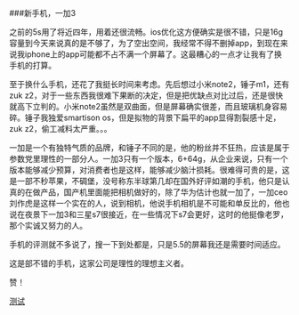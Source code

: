 ###新手机，一加3

之前的5s用了将近四年，用着还很流畅。ios优化这方便确实是很不错，只是16g容量到今天来说真的是不够了，为了空出空间，我经常不得不删掉app，到现在来说我iphone上的app可能都不占不满一个屏幕了。这最糟心的一点才让我有了换手机的打算。

至于换什么手机，还花了我挺长时间来考虑。先后想过小米note2，锤子m1，还有zuk z2，对于一些东西我很难下果断的决定，但是把优缺点对比过后，还是很快就高下立判的。小米note2虽然是双曲面，但是屏幕确实很差，而且玻璃机身容易碎。锤子我独爱smartison os，但是拟物的背景下扁平的app显得割裂感十足，zuk z2，偷工减料太严重。。。

一加是一个有独特气质的品牌，和锤子不同的是，他的粉丝并不狂热，应该是属于参数党里理性的一部分人。一加3只有一个版本，6+64g，从企业来说，只有一个版本能够减少预算，对消费者也是这样，能够减少脑汁损耗。很难得可贵的是，这是一部不秒苹果，不碉堡，没号称东半球第几却在国外好评如潮的手机，他只是认真的在做产品，国产机里面能把相机做好的，除了华为估计也就一加了，一加ceo刘作虎是这样一个实在的人，说到相机，他说手机相机是不可能和单反比的，他也说在夜景下一加3和三星s7很接近，在一些情况下s7会更好，这时的他挺像老罗，那个实诚又努力的人。

手机的评测就不多说了，搜一下到处都是，只是5.5的屏幕我还是需要时间适应。

这是部不错的手机，这家公司是理性的理想主义者。

赞！

[测试](ssr://aGstNS54dC5saWFuamlhbmcubW9lOjIyNDE0OmF1dGhfc2hhMV92NDpyYzQtbWQ1OnRsczEuMl90aWNrZXRfYXV0aDpRVWRwVDB0TC8_b2Jmc3BhcmFtPSZyZW1hcmtzPTZhYVo1cml2Ym1WMGRtbG5ZWFJ2Y2c9PQ==|ssr://ZXUtMS54dC5saWFuamlhbmcubW9lOjIyNDE0OmF1dGhfc2hhMV92NDpyYzQtbWQ1OnRsczEuMl90aWNrZXRfYXV0aDpRVWRwVDB0TC8_b2Jmc3BhcmFtPSZyZW1hcmtzPTVyT1Y1WnU5VDFaSQ==|ssr://ZXUtMi54dC5saWFuamlhbmcubW9lOjIyNDE0OmF1dGhfc2hhMV92NDpyYzQtbWQ1OnRsczEuMl90aWNrZXRfYXV0aDpRVWRwVDB0TC8_b2Jmc3BhcmFtPSZyZW1hcmtzPTU3Mlg2YW1zNWJDODVMcWE3N3lJNXBlZ1JFMURRZS04aVE9PQ==|ssr://ZXUtMy54dC5saWFuamlhbmcubW9lOjIyNDE0OmF1dGhfc2hhMV92NDpyYzQtbWQ1OnRsczEuMl90aWNrZXRfYXV0aDpRVWRwVDB0TC8_b2Jmc3BhcmFtPSZyZW1hcmtzPTVZeUk1NG1aNVlpcA==|ssr://aGstMi54dC5saWFuamlhbmcubW9lOjIyNDE0OmF1dGhfc2hhMV92NDpyYzQtbWQ1OnRsczEuMl90aWNrZXRfYXV0aDpRVWRwVDB0TC8_b2Jmc3BhcmFtPSZyZW1hcmtzPTZhYVo1cml2VTNWdWJubFdhWE5wYjI0PQ==|ssr://aGstMy54dC5saWFuamlhbmcubW9lOjIyNDE0OmF1dGhfc2hhMV92NDpyYzQtbWQ1OnRsczEuMl90aWNrZXRfYXV0aDpRVWRwVDB0TC8_b2Jmc3BhcmFtPSZyZW1hcmtzPTZhYVo1cml2VEdWaGMyVlhaV0k9|ssr://aGstNi54dC5saWFuamlhbmcubW9lOjIyNDE0OmF1dGhfc2hhMV92NDpyYzQtbWQ1OnRsczEuMl90aWNrZXRfYXV0aDpRVWRwVDB0TC8_b2Jmc3BhcmFtPSZyZW1hcmtzPTZMYUs1WTJYVms1UVZBPT0=|ssr://anAtMy54dC5saWFuamlhbmcubW9lOjIyNDE0OmF1dGhfc2hhMV92NDpyYzQtbWQ1OnRsczEuMl90aWNrZXRfYXV0aDpRVWRwVDB0TC8_b2Jmc3BhcmFtPSZyZW1hcmtzPTVxaXg2SXF4NTUtejU0dXA=|ssr://anAtNC54dC5saWFuamlhbmcubW9lOjIyNDE0OmF1dGhfc2hhMV92NDpyYzQtbWQ1OnRsczEuMl90aWNrZXRfYXV0aDpRVWRwVDB0TC8_b2Jmc3BhcmFtPSZyZW1hcmtzPTVwZWw1cHlzU1VsSzc3eUlNa2xRNzd5Sg==|ssr://anAtNy54dC5saWFuamlhbmcubW9lOjIyNDE0OmF1dGhfc2hhMV92NDpyYzQtbWQ1OnRsczEuMl90aWNrZXRfYXV0aDpRVWRwVDB0TC8_b2Jmc3BhcmFtPSZyZW1hcmtzPTVwZWw1cHlzZG5Wc2RIST0=|ssr://anAtOC54dC5saWFuamlhbmcubW9lOjIyNDE0OmF1dGhfc2hhMV92NDpyYzQtbWQ1OnRsczEuMl90aWNrZXRfYXV0aDpRVWRwVDB0TC8_b2Jmc3BhcmFtPSZyZW1hcmtzPTVwZWw1cHlzWTI5dWIyaGg=|ssr://a3ItMS54dC5saWFuamlhbmcubW9lOjIyNDE0OmF1dGhfc2hhMV92NDpyYzQtbWQ1OnRsczEuMl90aWNrZXRfYXV0aDpRVWRwVDB0TC8_b2Jmc3BhcmFtPSZyZW1hcmtzPTZaLXA1WnU5VTBzPQ==|ssr://cnUtMS54dC5saWFuamlhbmcubW9lOjIyNDE0OmF1dGhfc2hhMV92NDpyYzQtbWQ1OnRsczEuMl90aWNrZXRfYXV0aDpRVWRwVDB0TC8_b2Jmc3BhcmFtPSZyZW1hcmtzPTVMLUU1NzJYNXBhdlVsUWdNZVdQdHc9PQ==|ssr://cnUtMi54dC5saWFuamlhbmcubW9lOjIyNDE0OmF1dGhfc2hhMV92NDpyYzQtbWQ1OnRsczEuMl90aWNrZXRfYXV0aDpRVWRwVDB0TC8_b2Jmc3BhcmFtPSZyZW1hcmtzPTVMLUU1NzJYNXBhdlVsUWdNdVdQdHc9PQ==|ssr://cnUtMy54dC5saWFuamlhbmcubW9lOjIyNDE0OmF1dGhfc2hhMV92NDpyYzQtbWQ1OnRsczEuMl90aWNrZXRfYXV0aDpRVWRwVDB0TC8_b2Jmc3BhcmFtPSZyZW1hcmtzPTVMLUU1NzJYNXBhdjZJNnI1cGF2NTZlUg==|ssr://c2ctMS54dC5saWFuamlhbmcubW9lOjIyNDE0OmF1dGhfc2hhMV92NDpyYzQtbWQ1OnRsczEuMl90aWNrZXRfYXV0aDpRVWRwVDB0TC8_b2Jmc3BhcmFtPSZyZW1hcmtzPTVwYXc1WXFnNVoyaFkyOXViMmho|ssr://c2ctMy54dC5saWFuamlhbmcubW9lOjIyNDE0OmF1dGhfc2hhMV92NDpyYzQtbWQ1OnRsczEuMl90aWNrZXRfYXV0aDpRVWRwVDB0TC8_b2Jmc3BhcmFtPSZyZW1hcmtzPTVyT1Y1WVd3NVlXTDU2YVBiR2x1YjJSbA==|ssr://c2ctNS54dC5saWFuamlhbmcubW9lOjIyNDE0OmF1dGhfc2hhMV92NDpyYzQtbWQ1OnRsczEuMl90aWNrZXRfYXV0aDpRVWRwVDB0TC8_b2Jmc3BhcmFtPSZyZW1hcmtzPTVyNno1YVNuNVlpcDVMcWFaR1ZrYVhObGNuWmw=|ssr://dHctMS54dC5saWFuamlhbmcubW9lOjIyNDE0OmF1dGhfc2hhMV92NDpyYzQtbWQ1OnRsczEuMl90aWNrZXRfYXV0aDpRVWRwVDB0TC8_b2Jmc3BhcmFtPSZyZW1hcmtzPTVZLXc1cm0tU0VsT1JWUWdNZVdQdHc9PQ==|ssr://dHctMi54dC5saWFuamlhbmcubW9lOjIyNDE0OmF1dGhfc2hhMV92NDpyYzQtbWQ1OnRsczEuMl90aWNrZXRfYXV0aDpRVWRwVDB0TC8_b2Jmc3BhcmFtPSZyZW1hcmtzPTVZLXc1cm0tU0VsT1JWUWdNdVdQdHc9PQ==|ssr://dHctNC54dC5saWFuamlhbmcubW9lOjIyNDE0OmF1dGhfc2hhMV92NDpyYzQtbWQ1OnRsczEuMl90aWNrZXRfYXV0aDpRVWRwVDB0TC8_b2Jmc3BhcmFtPSZyZW1hcmtzPTVZLXc1cm0tU0VsT1JWUWdNLVdQdHc9PQ==|ssr://dXMtMS54dC5saWFuamlhbmcubW9lOjIyNDE0OmF1dGhfc2hhMV92NDpyYzQtbWQ1OnRsczEuMl90aWNrZXRfYXV0aDpRVWRwVDB0TC8_b2Jmc3BhcmFtPSZyZW1hcmtzPTU3Nk81WnU5VVU0PQ==|ssr://dXMtMy54dC5saWFuamlhbmcubW9lOjIyNDE0OmF1dGhfc2hhMV92NDpyYzQtbWQ1OnRsczEuMl90aWNrZXRfYXV0aDpRVWRwVDB0TC8_b2Jmc3BhcmFtPSZyZW1hcmtzPTU3Nk81WnU5UkdsbmFYUmhiRTlqWldGdQ==|ssr://dXMtNC54dC5saWFuamlhbmcubW9lOjIyNDE0OmF1dGhfc2hhMV92NDpyYzQtbWQ1OnRsczEuMl90aWNrZXRfYXV0aDpRVWRwVDB0TC8_b2Jmc3BhcmFtPSZyZW1hcmtzPTU3Nk81WnU5UXpNPQ==|ssr://Y24tMS54dC5saWFuamlhbmcubW9lOjIyNDE0OmF1dGhfc2hhMV92NDpyYzQtbWQ1OnRsczEuMl90aWNrZXRfYXV0aDpRVWRwVDB0TC8_b2Jmc3BhcmFtPSZyZW1hcmtzPTVadTk1WWFGNUxpdDZMMnNNUT09|ssr://Y24tMy54dC5saWFuamlhbmcubW9lOjIyNDE0OmF1dGhfc2hhMV92NDpyYzQtbWQ1OnRsczEuMl90aWNrZXRfYXV0aDpRVWRwVDB0TC8_b2Jmc3BhcmFtPSZyZW1hcmtzPTVadTk1WWFGNUxpdDZMMnNNdz09|ssr://anAtMS54dC5saWFuamlhbmcubW9lOjIyNDE0OmF1dGhfc2hhMV92NDpyYzQtbWQ1OnRsczEuMl90aWNrZXRfYXV0aDpRVWRwVDB0TC8_b2Jmc3BhcmFtPSZyZW1hcmtzPTVwZWw1cHlzNXFpeDZJcXhLREpKVUNrPQ==|ssr://ZXUtNC54dC5saWFuamlhbmcubW9lOjIyNDE0OmF1dGhfc2hhMV92NDpyYzQtbWQ1OnRsczEuMl90aWNrZXRfYXV0aDpRVWRwVDB0TC8_b2Jmc3BhcmFtPSZyZW1hcmtzPTVyT1Y1WVd3NVlXTDU2YVBSR2xuYVhSaGJFOWpaV0Z1|ssr://dXMtMi54dC5saWFuamlhbmcubW9lOjIyNDE0OmF1dGhfc2hhMV92NDpyYzQtbWQ1OnRsczEuMl90aWNrZXRfYXV0aDpRVWRwVDB0TC8_b2Jmc3BhcmFtPSZyZW1hcmtzPTU3Nk81WnU5Y0hONVkyaDY=|ssr://aGstMS54dC5saWFuamlhbmcubW9lOjIyNDE0OmF1dGhfc2hhMV92NDpyYzQtbWQ1OnRsczEuMl90aWNrZXRfYXV0aDpRVWRwVDB0TC8_b2Jmc3BhcmFtPSZyZW1hcmtzPTZJLXk1YjZMNWE2LTVhU241YmltNWE2OTU1dTA2TC1l|ssr://Y24tMi54dC5saWFuamlhbmcubW9lOjIyNDE0OmF1dGhfc2hhMV92NDpyYzQtbWQ1OnRsczEuMl90aWNrZXRfYXV0aDpRVWRwVDB0TC8_b2Jmc3BhcmFtPSZyZW1hcmtzPTVadTk1WWFGNUxpdDZMMnNNZz09|ssr://aGstNy54dC5saWFuamlhbmcubW9lOjIyNDE0OmF1dGhfc2hhMV92NDpyYzQtbWQ1OnRsczEuMl90aWNrZXRfYXV0aDpRVWRwVDB0TC8_b2Jmc3BhcmFtPSZyZW1hcmtzPTZhYVo1cml2UTA0eQ==|ssr://aGstOC54dC5saWFuamlhbmcubW9lOjIyNDE0OmF1dGhfc2hhMV92NDpyYzQtbWQ1OnRsczEuMl90aWNrZXRfYXV0aDpRVWRwVDB0TC8_b2Jmc3BhcmFtPSZyZW1hcmtzPTZhYVo1cml2Ym1WMGRtbG5ZWFJ2Y2lBeTVZLTM=|ssr://c2ctMi54dC5saWFuamlhbmcubW9lOjIyNDE0OmF1dGhfc2hhMV92NDpyYzQtbWQ1OnRsczEuMl90aWNrZXRfYXV0aDpRVWRwVDB0TC8_b2Jmc3BhcmFtPSZyZW1hcmtzPTVwYXc1WXFnNVoyaGNHTmpkLS04aU9tZG5rNU5SZS04aVE9PQ==|ssr://a3ItMy54dC5saWFuamlhbmcubW9lOjIyNDE0OmF1dGhfc2hhMV92NDpyYzQtbWQ1OnRsczEuMl90aWNrZXRfYXV0aDpRVWRwVDB0TC8_b2Jmc3BhcmFtPSZyZW1hcmtzPTZaLXA1WnU5UzFRZ011V1B0dz09|ssr://anAtMi54dC5saWFuamlhbmcubW9lOjIyNDE0OmF1dGhfc2hhMV92NDpyYzQtbWQ1OnRsczEuMl90aWNrZXRfYXV0aDpRVWRwVDB0TC8_b2Jmc3BhcmFtPSZyZW1hcmtzPTVwZWw1cHlzU1VSRFJnPT0=|ssr://ZXUtNS54dC5saWFuamlhbmcubW9lOjIyNDE0OmF1dGhfc2hhMV92NDpyYzQtbWQ1OnRsczEuMl90aWNrZXRfYXV0aDpRVWRwVDB0TC8_b2Jmc3BhcmFtPSZyZW1hcmtzPTVMaTU2YnFtNzd5STZJR1U2WUNhTC1lVXRlU19vZWVidE9pX251LThqT2lCbE9tQW11V1ByLWVPcWVhc3AtYWNqZVM2aHUtOGlRPT0=|ssr://Y24tNC54dC5saWFuamlhbmcubW9lOjIyNDE0OmF1dGhfc2hhMV92NDpyYzQtbWQ1OnRsczEuMl90aWNrZXRfYXV0aDpRVWRwVDB0TC8_b2Jmc3BhcmFtPSZyZW1hcmtzPTVadTk1WWFGNUxpdDZMMnNOQT09|ssr://Y24tNS54dC5saWFuamlhbmcubW9lOjIyNDE0OmF1dGhfc2hhMV92NDpyYzQtbWQ1OnRsczEuMl90aWNrZXRfYXV0aDpRVWRwVDB0TC8_b2Jmc3BhcmFtPSZyZW1hcmtzPTVadTk1WWFGNUxpdDZMMnNOUT09|ssr://Y24tNy54dC5saWFuamlhbmcubW9lOjIyNDE0OmF1dGhfc2hhMV92NDpyYzQtbWQ1OnRsczEuMl90aWNrZXRfYXV0aDpRVWRwVDB0TC8_b2Jmc3BhcmFtPSZyZW1hcmtzPTVadTk1WWFGNUxpdDZMMnNOdz09|ssr://Y24tOC54dC5saWFuamlhbmcubW9lOjIyNDE0OmF1dGhfc2hhMV92NDpyYzQtbWQ1OnRsczEuMl90aWNrZXRfYXV0aDpRVWRwVDB0TC8_b2Jmc3BhcmFtPSZyZW1hcmtzPTVadTk1WWFGNUxpdDZMMnNPQT09|ssr://aGstNC54dC5saWFuamlhbmcubW9lOjIyNDE0OmF1dGhfc2hhMV92NDpyYzQtbWQ1OnRsczEuMl90aWNrZXRfYXV0aDpRVWRwVDB0TC8_b2Jmc3BhcmFtPSZyZW1hcmtzPTZhYVo1cml2U0VkRDU0dXM1cHlO|ssr://aGstOS54dC5saWFuamlhbmcubW9lOjIyNDE0OmF1dGhfc2hhMV92NDpyYzQtbWQ1OnRsczEuMl90aWNrZXRfYXV0aDpRVWRwVDB0TC8_b2Jmc3BhcmFtPSZyZW1hcmtzPTZhYVo1cml2U0VkRElETGxqN2M9|ssr://anAtNS54dC5saWFuamlhbmcubW9lOjIyNDE0OmF1dGhfc2hhMV92NDpyYzQtbWQ1OnRsczEuMl90aWNrZXRfYXV0aDpRVWRwVDB0TC8_b2Jmc3BhcmFtPSZyZW1hcmtzPTVwZWw1cHlzYkdsdWIyUmxNdVdQdC1hY3V1YUl2dz09|ssr://dXMtNS54dC5saWFuamlhbmcubW9lOjIyNDE0OmF1dGhfc2hhMV92NDpyYzQtbWQ1OnRsczEuMl90aWNrZXRfYXV0aDpRVWRwVDB0TC8_b2Jmc3BhcmFtPSZyZW1hcmtzPTU3Nk81WnU5VW1WamRHbG1hV1Zr|ssr://dHctMy54dC5saWFuamlhbmcubW9lOjIyNDE0OmF1dGhfc2hhMV92NDpyYzQtbWQ1OnRsczEuMl90aWNrZXRfYXV0aDpRVWRwVDB0TC8_b2Jmc3BhcmFtPSZyZW1hcmtzPTVZLXc1cm0tZEdadQ==|ssr://ZXUtNi54dC5saWFuamlhbmcubW9lOjIyNDE0OmF1dGhfc2hhMV92NDpyYzQtbWQ1OnRsczEuMl90aWNrZXRfYXV0aDpRVWRwVDB0TC8_b2Jmc3BhcmFtPSZyZW1hcmtzPTU3dTA1TG1mNTdxelEwNHk3N3lJNTVTMTVMLWhMLWVudS1XS3FPLThpUT09|ssr://Y24tNi54dC5saWFuamlhbmcubW9lOjIyNDE0OmF1dGhfc2hhMV92NDpyYzQtbWQ1OnRsczEuMl90aWNrZXRfYXV0aDpRVWRwVDB0TC8_b2Jmc3BhcmFtPSZyZW1hcmtzPTVadTk1WWFGNUxpdDZMMnNOZz09|)
